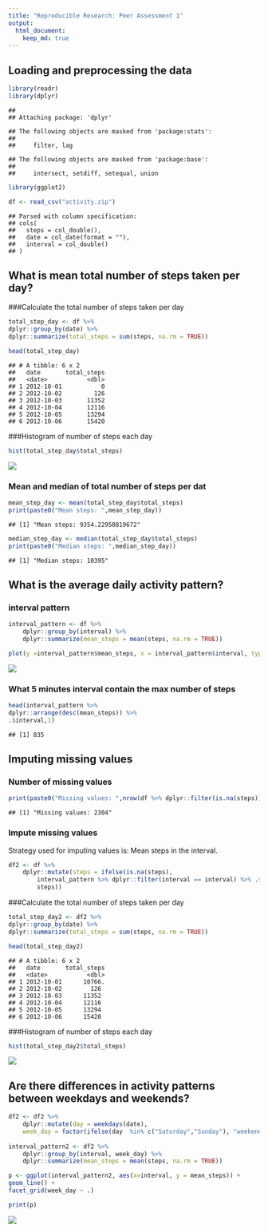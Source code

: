 ```yaml
---
title: "Reproducible Research: Peer Assessment 1"
output: 
  html_document:
    keep_md: true
---
```



## Loading and preprocessing the data

```r
library(readr)
library(dplyr)
```

```
## 
## Attaching package: 'dplyr'
```

```
## The following objects are masked from 'package:stats':
## 
##     filter, lag
```

```
## The following objects are masked from 'package:base':
## 
##     intersect, setdiff, setequal, union
```

```r
library(ggplot2)

df <- read_csv("activity.zip")
```

```
## Parsed with column specification:
## cols(
##   steps = col_double(),
##   date = col_date(format = ""),
##   interval = col_double()
## )
```
## What is mean total number of steps taken per day?

###Calculate the total number of steps taken per day

```r
total_step_day <- df %>%
dplyr::group_by(date) %>%
dplyr::summarize(total_steps = sum(steps, na.rm = TRUE))

head(total_step_day)
```

```
## # A tibble: 6 x 2
##   date       total_steps
##   <date>           <dbl>
## 1 2012-10-01           0
## 2 2012-10-02         126
## 3 2012-10-03       11352
## 4 2012-10-04       12116
## 5 2012-10-05       13294
## 6 2012-10-06       15420
```
###Histogram of number of steps each day

```r
hist(total_step_day$total_steps)
```

![](PA1_template_files/figure-html/unnamed-chunk-3-1.png)<!-- -->
### Mean and median of total number of steps per dat

```r
mean_step_day <- mean(total_step_day$total_steps)
print(paste0("Mean steps: ",mean_step_day))
```

```
## [1] "Mean steps: 9354.22950819672"
```

```r
median_step_day <- median(total_step_day$total_steps)
print(paste0("Median steps: ",median_step_day))
```

```
## [1] "Median steps: 10395"
```

## What is the average daily activity pattern?
### interval pattern

```r
interval_pattern <- df %>%
    dplyr::group_by(interval) %>%
    dplyr::summarize(mean_steps = mean(steps, na.rm = TRUE))

plot(y =interval_pattern$mean_steps, x = interval_pattern$interval, type = "l")
```

![](PA1_template_files/figure-html/unnamed-chunk-5-1.png)<!-- -->

### What 5 minutes interval contain the max number of steps

```r
head(interval_pattern %>% 
dplyr::arrange(desc(mean_steps)) %>%
.$interval,1)
```

```
## [1] 835
```

## Imputing missing values
### Number of missing values

```r
print(paste0("Missing values: ",nrow(df %>% dplyr::filter(is.na(steps)))))
```

```
## [1] "Missing values: 2304"
```

### Impute missing values

Strategy used for imputing values is: Mean steps in the interval.


```r
df2 <- df %>% 
    dplyr::mutate(steps = ifelse(is.na(steps), 
        interval_pattern %>% dplyr::filter(interval == interval) %>% .$mean_steps,
        steps))
```

###Calculate the total number of steps taken per day

```r
total_step_day2 <- df2 %>%
dplyr::group_by(date) %>%
dplyr::summarize(total_steps = sum(steps, na.rm = TRUE))

head(total_step_day2)
```

```
## # A tibble: 6 x 2
##   date       total_steps
##   <date>           <dbl>
## 1 2012-10-01      10766.
## 2 2012-10-02        126 
## 3 2012-10-03      11352 
## 4 2012-10-04      12116 
## 5 2012-10-05      13294 
## 6 2012-10-06      15420
```

###Histogram of number of steps each day

```r
hist(total_step_day2$total_steps)
```

![](PA1_template_files/figure-html/unnamed-chunk-10-1.png)<!-- -->
## Are there differences in activity patterns between weekdays and weekends?

```r
df2 <- df2 %>%
    dplyr::mutate(day = weekdays(date),
    week_day = factor(ifelse(day  %in% c("Saturday","Sunday"), "weekend", "weekday")))
    
interval_pattern2 <- df2 %>%
    dplyr::group_by(interval, week_day) %>%
    dplyr::summarize(mean_steps = mean(steps, na.rm = TRUE))

p <- ggplot(interval_pattern2, aes(x=interval, y = mean_steps)) +
geom_line() +
facet_grid(week_day ~ .)

print(p)
```

![](PA1_template_files/figure-html/unnamed-chunk-11-1.png)<!-- -->

